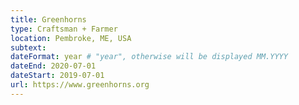 ```yaml
---
title: Greenhorns
type: Craftsman + Farmer
location: Pembroke, ME, USA
subtext:
dateFormat: year # "year", otherwise will be displayed MM.YYYY
dateEnd: 2020-07-01
dateStart: 2019-07-01
url: https://www.greenhorns.org
---
```


